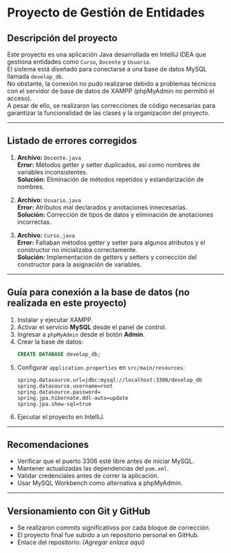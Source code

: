 # Proyecto de Gestión de Entidades

## Descripción del proyecto
Este proyecto es una aplicación Java desarrollada en IntelliJ IDEA que gestiona entidades como `Curso`, `Docente` y `Usuario`.  
El sistema está diseñado para conectarse a una base de datos MySQL llamada `develop_db`.  
No obstante, la conexión no pudo realizarse debido a problemas técnicos con el servidor de base de datos de XAMPP (phpMyAdmin no permitió el acceso).  
A pesar de ello, se realizaron las correcciones de código necesarias para garantizar la funcionalidad de las clases y la organización del proyecto.

---

## Listado de errores corregidos

1. **Archivo:** `Docente.java`  
   **Error:** Métodos getter y setter duplicados, así como nombres de variables inconsistentes.  
   **Solución:** Eliminación de métodos repetidos y estandarización de nombres.

2. **Archivo:** `Usuario.java`  
   **Error:** Atributos mal declarados y anotaciones innecesarias.  
   **Solución:** Corrección de tipos de datos y eliminación de anotaciones incorrectas.

3. **Archivo:** `Curso.java`  
   **Error:** Faltaban métodos getter y setter para algunos atributos y el constructor no inicializaba correctamente.  
   **Solución:** Implementación de getters y setters y corrección del constructor para la asignación de variables.

---

## Guía para conexión a la base de datos (no realizada en este proyecto)

1. Instalar y ejecutar XAMPP.
2. Activar el servicio **MySQL** desde el panel de control.
3. Ingresar a `phpMyAdmin` desde el botón **Admin**.
4. Crear la base de datos:
   ```sql
   CREATE DATABASE develop_db;
   ```
5. Configurar `application.properties` en `src/main/resources`:
   ```properties
   spring.datasource.url=jdbc:mysql://localhost:3306/develop_db
   spring.datasource.username=root
   spring.datasource.password=
   spring.jpa.hibernate.ddl-auto=update
   spring.jpa.show-sql=true
   ```
6. Ejecutar el proyecto en IntelliJ.

---

## Recomendaciones
- Verificar que el puerto 3306 esté libre antes de iniciar MySQL.
- Mantener actualizadas las dependencias del `pom.xml`.
- Validar credenciales antes de correr la aplicación.
- Usar MySQL Workbench como alternativa a phpMyAdmin.

---

## Versionamiento con Git y GitHub
- Se realizaron commits significativos por cada bloque de corrección.
- El proyecto final fue subido a un repositorio personal en GitHub.
- Enlace del repositorio: *(Agregar enlace aquí)*
